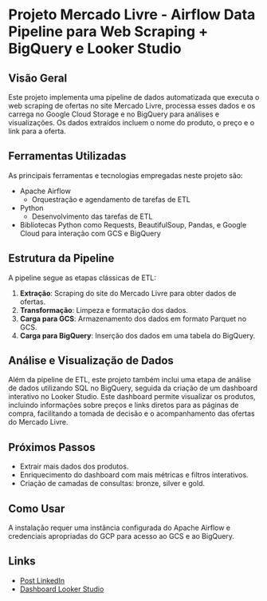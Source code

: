# Projeto Mercado Livre - Airflow Data Pipeline para Web Scraping + BigQuery e Looker Studio

## Visão Geral
Este projeto implementa uma pipeline de dados automatizada que executa o web scraping de ofertas no site Mercado Livre, processa esses dados e os carrega no Google Cloud Storage e no BigQuery para análises e visualizações. Os dados extraídos incluem o nome do produto, o preço e o link para a oferta.

## Ferramentas Utilizadas
As principais ferramentas e tecnologias empregadas neste projeto são:
- Apache Airflow
  * Orquestração e agendamento de tarefas de ETL
- Python
  * Desenvolvimento das tarefas de ETL
- Bibliotecas Python como Requests, BeautifulSoup, Pandas, e Google Cloud para interação com GCS e BigQuery

## Estrutura da Pipeline
A pipeline segue as etapas clássicas de ETL:
1. **Extração**: Scraping do site do Mercado Livre para obter dados de ofertas.
2. **Transformação**: Limpeza e formatação dos dados.
3. **Carga para GCS**: Armazenamento dos dados em formato Parquet no GCS.
4. **Carga para BigQuery**: Inserção dos dados em uma tabela do BigQuery.

## Análise e Visualização de Dados
Além da pipeline de ETL, este projeto também inclui uma etapa de análise de dados utilizando SQL no BigQuery, seguida da criação de um dashboard interativo no Looker Studio. Este dashboard permite visualizar os produtos, incluindo informações sobre preços e links diretos para as páginas de compra, facilitando a tomada de decisão e o acompanhamento das ofertas do Mercado Livre.

## Próximos Passos
- Extrair mais dados dos produtos.
- Enriquecimento do dashboard com mais métricas e filtros interativos.
- Criação de camadas de consultas: bronze, silver e gold.

## Como Usar
A instalação requer uma instância configurada do Apache Airflow e credenciais apropriadas do GCP para acesso ao GCS e ao BigQuery.

## Links
- [Post LinkedIn](https://www.linkedin.com/posts/matheus-picotti-528904158_dataengineering-etl-airflow-activity-7127399247129288704-WZ72?utm_source=share&utm_medium=member_desktop)
- [Dashboard Looker Studio](https://lookerstudio.google.com/u/0/reporting/337e2116-5f23-4615-b503-3272ba994178/page/SkOhD)
